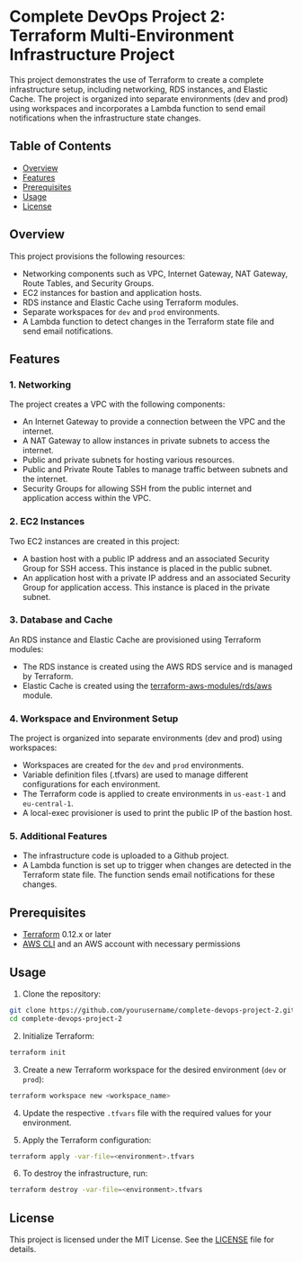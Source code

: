# Complete DevOps Project 2: Terraform Multi-Environment Infrastructure Project

This project demonstrates the use of Terraform to create a complete infrastructure setup, including networking, RDS instances, and Elastic Cache. The project is organized into separate environments (dev and prod) using workspaces and incorporates a Lambda function to send email notifications when the infrastructure state changes.

## Table of Contents

- [Overview](#overview)
- [Features](#features)
- [Prerequisites](#prerequisites)
- [Usage](#usage)
- [License](#license)

## Overview

This project provisions the following resources:
- Networking components such as VPC, Internet Gateway, NAT Gateway, Route Tables, and Security Groups.
- EC2 instances for bastion and application hosts.
- RDS instance and Elastic Cache using Terraform modules.
- Separate workspaces for `dev` and `prod` environments.
- A Lambda function to detect changes in the Terraform state file and send email notifications.

## Features

### 1. Networking

The project creates a VPC with the following components:
- An Internet Gateway to provide a connection between the VPC and the internet.
- A NAT Gateway to allow instances in private subnets to access the internet.
- Public and private subnets for hosting various resources.
- Public and Private Route Tables to manage traffic between subnets and the internet.
- Security Groups for allowing SSH from the public internet and application access within the VPC.

### 2. EC2 Instances

Two EC2 instances are created in this project:
- A bastion host with a public IP address and an associated Security Group for SSH access. This instance is placed in the public subnet.
- An application host with a private IP address and an associated Security Group for application access. This instance is placed in the private subnet.

### 3. Database and Cache

An RDS instance and Elastic Cache are provisioned using Terraform modules:
- The RDS instance is created using the AWS RDS service and is managed by Terraform.
- Elastic Cache is created using the [terraform-aws-modules/rds/aws](https://registry.terraform.io/modules/terraform-aws-modules/rds/aws/latest) module.

### 4. Workspace and Environment Setup

The project is organized into separate environments (dev and prod) using workspaces:
- Workspaces are created for the `dev` and `prod` environments.
- Variable definition files (.tfvars) are used to manage different configurations for each environment.
- The Terraform code is applied to create environments in `us-east-1` and `eu-central-1`.
- A local-exec provisioner is used to print the public IP of the bastion host.

### 5. Additional Features

- The infrastructure code is uploaded to a Github project.
- A Lambda function is set up to trigger when changes are detected in the Terraform state file. The function sends email notifications for these changes.

## Prerequisites

- [Terraform](https://www.terraform.io/downloads.html) 0.12.x or later
- [AWS CLI](https://aws.amazon.com/cli/) and an AWS account with necessary permissions

## Usage

1. Clone the repository:

```sh
git clone https://github.com/yourusername/complete-devops-project-2.git
cd complete-devops-project-2
```

2. Initialize Terraform:

```sh
terraform init
```

3. Create a new Terraform workspace for the desired environment (`dev` or `prod`):

```sh
terraform workspace new <workspace_name>
```

4. Update the respective `.tfvars` file with the required values for your environment.

5. Apply the Terraform configuration:

```sh
terraform apply -var-file=<environment>.tfvars
```

6. To destroy the infrastructure, run:

```sh
terraform destroy -var-file=<environment>.tfvars
```

## License

This project is licensed under the MIT License. See the [LICENSE](LICENSE) file for details.